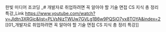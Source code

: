 한빛 미디어
조코딩 _# 개발자로 취업하려면 꼭 알아야 할 기술 면접 CS 지식 총 정리 특강_Link https://www.youtube.com/watch?v=Jldtn3XRGic&list=PLVsNizTWUw7GVLg1B6w9PQSiO7yx8TOYA&index=2
[[01_개발자로 취업하려면 꼭 알아야 할 기술 면접 CS 지식 총 정리 특강]]

